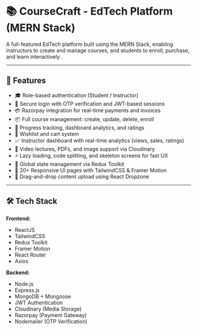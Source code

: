 # 📚 CourseCraft - EdTech Platform (MERN Stack)

A full-featured EdTech platform built using the MERN Stack, enabling instructors to create and manage courses, and students to enroll, purchase, and learn interactively .

---

## 🚀 Features

- 🎓 Role-based authentication (Student / Instructor)
- 🔐 Secure login with OTP verification and JWT-based sessions
- 💳 Razorpay integration for real-time payments and invoices
- 📦 Full course management: create, update, delete, enroll
- 🎯 Progress tracking, dashboard analytics, and ratings
- 🛒 Wishlist and cart system
- 📈 Instructor dashboard with real-time analytics (views, sales, ratings)
- 🎥 Video lectures, PDFs, and image support via Cloudinary
- ⚡ Lazy loading, code splitting, and skeleton screens for fast UX
- 🧠 Global state management via Redux Toolkit
- 🎨 20+ Responsive UI pages with TailwindCSS & Framer Motion
- 📂 Drag-and-drop content upload using React Dropzone

---

## 🛠️ Tech Stack

**Frontend:**
- ReactJS
- TailwindCSS
- Redux Toolkit
- Framer Motion
- React Router
- Axios

**Backend:**
- Node.js
- Express.js
- MongoDB + Mongoose
- JWT Authentication
- Cloudinary (Media Storage)
- Razorpay (Payment Gateway)
- Nodemailer (OTP Verification)
